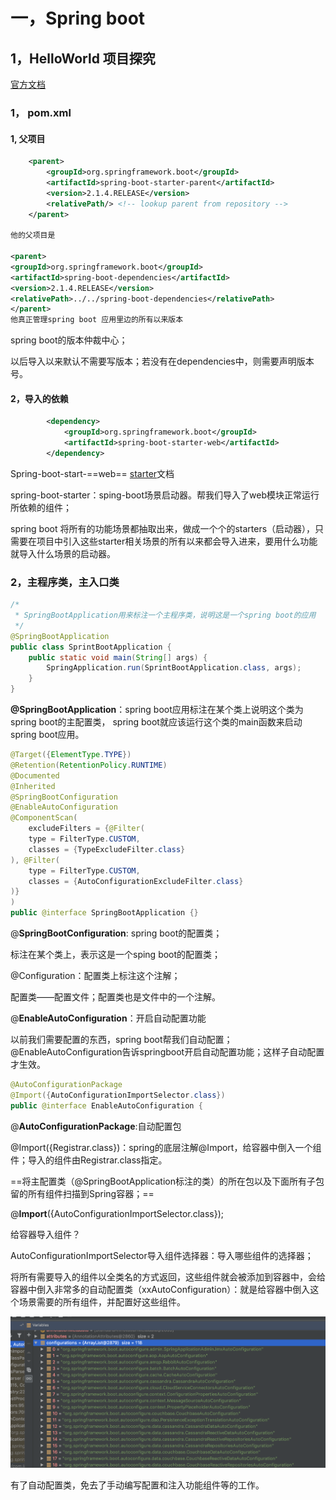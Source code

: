 # 一，Spring boot 

## 1，HelloWorld 项目探究

[官方文档](https://docs.spring.io/spring-boot/docs/current/reference/html/index.html)

### 1， pom.xml

#### 1, 父项目

```xml
	<parent>
		<groupId>org.springframework.boot</groupId>
		<artifactId>spring-boot-starter-parent</artifactId>
		<version>2.1.4.RELEASE</version>
		<relativePath/> <!-- lookup parent from repository -->
	</parent>

他的父项目是

<parent>
<groupId>org.springframework.boot</groupId>
<artifactId>spring-boot-dependencies</artifactId>
<version>2.1.4.RELEASE</version>
<relativePath>../../spring-boot-dependencies</relativePath>
</parent>
他真正管理spring boot 应用里边的所有以来版本
```

spring boot的版本仲裁中心；

以后导入以来默认不需要写版本；若没有在dependencies中，则需要声明版本号。

#### 2，导入的依赖

```xml
		<dependency>
			<groupId>org.springframework.boot</groupId>
			<artifactId>spring-boot-starter-web</artifactId>
		</dependency>
```

Spring-boot-start-==web==
[starter](https://docs.spring.io/spring-boot/docs/current/reference/html/using-boot-build-systems.html#using-boot-starter)文档

spring-boot-starter：sping-boot场景启动器。帮我们导入了web模块正常运行所依赖的组件；

spring boot 将所有的功能场景都抽取出来，做成一个个的starters（启动器），只需要在项目中引入这些starter相关场景的所有以来都会导入进来，要用什么功能就导入什么场景的启动器。

### 2，主程序类，主入口类

```java
/*
 * SpringBootApplication用来标注一个主程序类，说明这是一个spring boot的应用
 */
@SpringBootApplication
public class SprintBootApplication {
    public static void main(String[] args) {
        SpringApplication.run(SprintBootApplication.class, args);
    }
}

```

**@SpringBootApplication**：spring boot应用标注在某个类上说明这个类为spring boot的主配置类， spring boot就应该运行这个类的main函数来启动spring boot应用。

```java
@Target({ElementType.TYPE})
@Retention(RetentionPolicy.RUNTIME)
@Documented
@Inherited
@SpringBootConfiguration
@EnableAutoConfiguration
@ComponentScan(
    excludeFilters = {@Filter(
    type = FilterType.CUSTOM,
    classes = {TypeExcludeFilter.class}
), @Filter(
    type = FilterType.CUSTOM,
    classes = {AutoConfigurationExcludeFilter.class}
)}
)
public @interface SpringBootApplication {}
```

@**SpringBootConfiguration**:  spring boot的配置类；

标注在某个类上，表示这是一个sping boot的配置类；

@Configuration：配置类上标注这个注解；

配置类——配置文件；配置类也是文件中的一个注解。

@**EnableAutoConfiguration**：开启自动配置功能

以前我们需要配置的东西，spring boot帮我们自动配置；@EnableAutoConfiguration告诉springboot开启自动配置功能；这样子自动配置才生效。

```java
@AutoConfigurationPackage
@Import({AutoConfigurationImportSelector.class})
public @interface EnableAutoConfiguration {
```

@**AutoConfigurationPackage**:自动配置包

@Import({Registrar.class})：spring的底层注解@Import，给容器中倒入一个组件；导入的组件由Registrar.class指定。

==将主配置类（@SpringBootApplication标注的类）的所在包以及下面所有子包留的所有组件扫描到Spring容器；==

@**Import**({AutoConfigurationImportSelector.class});

给容器导入组件？

AutoConfigurationImportSelector导入组件选择器：导入哪些组件的选择器；

将所有需要导入的组件以全类名的方式返回，这些组件就会被添加到容器中，会给容器中倒入非常多的自动配置类（xxAutoConfiguration）：就是给容器中倒入这个场景需要的所有组件，并配置好这些组件。

![自动配置类](assets/configuration.png)

有了自动配置类，免去了手动编写配置和注入功能组件等的工作。









